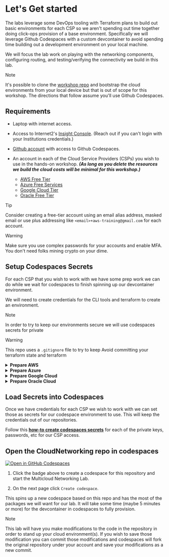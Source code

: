 # Let's Get started

The labs leverage some DevOps tooling with Terraform plans to build out basic environments for each CSP so we aren't spending out time together doing click-ops provision of a base environment. Specifically we will leverage Github Codespaces with a custom devcontainer to avoid spending time building out a development environment on your local machine.

We will focus the lab work on playing with the networking components, configuring routing, and testing/verifying the connectivity we build in this lab.

> [!NOTE]
> It's possible to clone the [workshop repo](https://github.com/ipv6tech/CloudNetworking101) and bootstrap the cloud environments from your local device but that is out of scope for this workshop. The directions that follow assume you'll use Github Codespaces.

## Requirements

- Laptop with internet access.
- Access to Internet2's [Insight Console](https://console.internet2.edu/). (Reach out if you can't login with your Institutions credentials.)
- [Github account](https://github.com/) with access to Github Codespaces.
- An account in each of the Cloud Service Providers (CSPs) you wish to use in the hands-on workshop. **_(As long as you delete the resources we build the cloud costs will be minimal for this workshop.)_**

  - [AWS Free Tier](https://aws.amazon.com/free)
  - [Azure Free Services](https://azure.microsoft.com/en-us/pricing/free-services)
  - [Google Cloud Tier](https://cloud.google.com/free)
  - [Oracle Free Tier](https://www.oracle.com/cloud/free)

> [!TIP]
> Consider creating a free-tier account using an email alias address, masked email or use plus addressing like `<email>+aws-training@gmail.com` for each account.

> [!WARNING]
> Make sure you use complex passwords for your accounts and enable MFA. You don't need folks mining crypto on your dime.



## Setup Codespaces Secrets

For each CSP that you wish to work with we have some prep work we can do while we wait for codespaces to finish spinning up our devcontainer environment.

We will need to create credentials for the CLI tools and terraform to create an environment.

> [!NOTE]
> In order to try to keep our environments secure we will use codespaces secrets for private 

> [!WARNING]
> This repo uses a `.gitignore` file to try to keep Avoid committing your terraform state and terraform  

<details>
<summary><b>Prepare AWS</b></summary>

1. Login to your AWS account
2. 

</details>

<details>
<summary><b>Prepare Azure</b></summary>

From the codespaces terminal use:

```bash
az login --use-device-code
```

And follow the directions to authenticate the azure cli tools with your account

</details>

<details>
<summary><b>Prepare Google Cloud</b></summary>

1. Create a project to contain our lab resources

1. Copy/paste the project ID into the secrets file found in the lab folder of the repository.

1. Next authenticate the gcloud cli tools with your Google Cloud account

```bash
gcloud auth login
```
Follow the directions to authenticate the gcloud cli tools with your account.

1. Next 

```bash
gcloud config set project $GC_PROJECT_ID
```

</details>

<details>
<summary><b>Prepare Oracle Cloud</b></summary>

**1. Copy the public key.**
In a Codespaces terminal, enter:

```bash
cat ~/.oci/oci_key_public.pem
```

**2. Add the public key to your user account.**
In the OCI Console's top navigation bar, click the Profile menu, and then go to User settings.
- Click API Keys.
- Click Add API Key.
- Select Paste Public Keys.
- Paste value from previous step, including the lines with BEGIN PUBLIC KEY and END PUBLIC KEY.
- Click Add.

**3. Prepare the information you need to authenticate for OCI.**

Copy the information into the secrets file in the lab folder for the repo.

Collect the following credential information from the OCI Console.
- Tenancy OCID: <tenancy-ocid>
  - In the top navigation bar, click the Profile menu, go to Tenancy: <your-tenancy> and copy OCID.
- User OCID: <user-ocid>
  - From the Profile menu, go to User settings and copy OCID.
- Fingerprint: <fingerprint>
  - From the Profile menu, go to User settings and click API Keys.
Copy the fingerprint associated with the RSA public key you made in section 2. The format is: xx:xx:xx...xx.
Region: <region-identifier>
From the top navigation bar, find your region.
From the table in Regions and Availability Domains, Find your region's <region-identifier>. Example: us-ashburn-1.
Collect the following information from your environment.
Private Key Path: <rsa-private-key-path>
Path to the RSA private key you made in the Create RSA Keys section.
Example for Oracle Linux: /home/opc/.oci/<your-rsa-key-name>.pem
</details>

## Load Secrets into Codespaces

Once we have credentials for each CSP we wish to work with we can set those as secrets for our codespace environment to use. This will keep the credentials out of our repositories.

Follow this **[how-to create codespaces secrets](https://docs.github.com/en/codespaces/managing-codespaces-for-your-organization/managing-development-environment-secrets-for-your-repository-or-organization#adding-secrets-for-a-repository)** for each of the private keys, passwords, etc for our CSP access.

## Open the CloudNetworking repo in codespaces

[![Open in GitHub Codespaces](https://github.com/codespaces/badge.svg)](https://codespaces.new/ipv6tech/cloud-networking-101)

1. Click the badge above to create a codespace for this repository and start the Multicloud Networking Lab.

2. On the next page click `Create codespace`.

This spins up a new codespace based on this repo and has the most of the packages we will want for our lab. It will take some time (maybe 5 minutes or more) for the devcontainer in codespaces to fully provision.

> [!NOTE]
> This lab will have you make modifications to the code in the repository in order to stand up your cloud environment(s). If you wish to save those modification you can commit those modifications and codespaces will fork the original repository under your account and save your modifications as a new commit.
